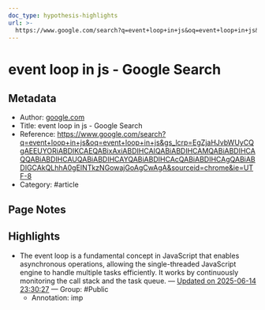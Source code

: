 ```yaml
---
doc_type: hypothesis-highlights
url: >-
  https://www.google.com/search?q=event+loop+in+js&oq=event+loop+in+js&gs_lcrp=EgZjaHJvbWUyCQgAEEUYORiABDIKCAEQABixAxiABDIHCAIQABiABDIHCAMQABiABDIHCAQQABiABDIHCAUQABiABDIHCAYQABiABDIHCAcQABiABDIHCAgQABiABDIGCAkQLhhA0gEINTkzNGowajGoAgCwAgA&sourceid=chrome&ie=UTF-8
---
```


# event loop in js - Google Search

## Metadata
- Author: [google.com]()
- Title: event loop in js - Google Search
- Reference: https://www.google.com/search?q=event+loop+in+js&oq=event+loop+in+js&gs_lcrp=EgZjaHJvbWUyCQgAEEUYORiABDIKCAEQABixAxiABDIHCAIQABiABDIHCAMQABiABDIHCAQQABiABDIHCAUQABiABDIHCAYQABiABDIHCAcQABiABDIHCAgQABiABDIGCAkQLhhA0gEINTkzNGowajGoAgCwAgA&sourceid=chrome&ie=UTF-8
- Category: #article

## Page Notes
## Highlights
- The event loop is a fundamental concept in JavaScript that enables asynchronous operations, allowing the single-threaded JavaScript engine to handle multiple tasks efficiently. It works by continuously monitoring the call stack and the task queue. — [Updated on 2025-06-14 23:30:27](https://hyp.is/OjFloEmyEfC7wTu7UQzIjw/www.google.com/search?q=event+loop+in+js&oq=event+loop+in+js&gs_lcrp=EgZjaHJvbWUyCQgAEEUYORiABDIKCAEQABixAxiABDIHCAIQABiABDIHCAMQABiABDIHCAQQABiABDIHCAUQABiABDIHCAYQABiABDIHCAcQABiABDIHCAgQABiABDIGCAkQLhhA0gEINTkzNGowajGoAgCwAgA&sourceid=chrome&ie=UTF-8) — Group: #Public
    - Annotation: imp



